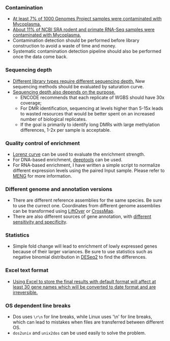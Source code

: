 
### Contamination
* [At least 7% of 1000 Genomes Project samples were contaminated with Mycoplasma.](https://biodatamining.biomedcentral.com/articles/10.1186/1756-0381-7-3)
* [About 11% of NCBI SRA rodent and primate RNA-Seq samples were contaminated with Mycoplasma.](https://academic.oup.com/nar/article/43/5/2535/2453278)
* Contamination detection should be performed before library construction to avoid a waste of time and money.
* Systematic contamination detection pipeline should also be performed once the data come back.

### Sequencing depth
* [Different library types require different sequencing depth.](https://www.nature.com/articles/nrg3642) New sequencing methods should be evaluated by saturation curve.
* [Sequencing depth also depends on the purpose.](https://www.nature.com/articles/nmeth.3152)
  * ENCODE recommends that each replicate of WGBS should have 30x coverage;
  * For DMR identification, sequencing at levels higher than 5-15x leads to wasted resources that would be better spent on an increased number of biological replicates.
  * If the goal is primarily to identify long DMRs with large methylation differences, 1-2x per sample is acceptable. 

### Quality control of enrichment
* [Lorenz curve](https://en.wikipedia.org/wiki/Lorenz_curve) can be used to evaluate the enrichment strength.
* For DNA-based enrichment, [deeptools](https://deeptools.readthedocs.io/en/develop/content/tools/plotFingerprint.html) can be used.
* For RNA-based enrichment, I have written a simple script to normalize different expression levels using the paired Input sample. Please refer to [MENG](https://dracarysking.github.io/MENG/) for more information.

### Different genome and annotation versions
* There are different reference assemblies for the same species. Be sure to use the currect one. Coordinates from different genome assemblies can be transformed using [LiftOver](https://genome.ucsc.edu/cgi-bin/hgLiftOver) or [CrossMap](http://crossmap.sourceforge.net/).
* There are also different sources of gene annotation, with [different sensitivity and specificity](https://genomebiology.biomedcentral.com/articles/10.1186/gb-2006-7-s1-s2).

### Statistics
* Simple fold change will lead to enrichment of lowly expressed genes because of their larger variances. Be sure to use statistics such as negative binomial distribution in [DESeq2](http://bioconductor.org/packages/devel/bioc/vignettes/DESeq2/inst/doc/DESeq2.html) to find the differences.

### Excel text format
* [Using Excel to store the final results with default format will affect at least 30 gene names which will be converted to date format and are irreversible.](https://bmcbioinformatics.biomedcentral.com/articles/10.1186/1471-2105-5-80)


### OS dependent line breaks
* Dos uses `\r\n` for line breaks, while Linux uses '\n' for line breaks, which can lead to mistakes when files are transferred between different OS.
* `dos2unix` and `unix2dos` can be used easily to solve the problem.
